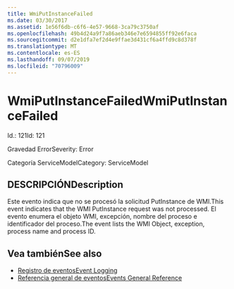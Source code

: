 ```yaml
---
title: WmiPutInstanceFailed
ms.date: 03/30/2017
ms.assetid: 1e56f6db-c6f6-4e57-9668-3ca79c3750af
ms.openlocfilehash: 49b4d24a9f7a86aeb346e7e6594855ff92e6faca
ms.sourcegitcommit: d2e1dfa7ef2d4e9ffae3d431cf6a4ffd9c8d378f
ms.translationtype: MT
ms.contentlocale: es-ES
ms.lasthandoff: 09/07/2019
ms.locfileid: "70796009"
---
```

# <a name="wmiputinstancefailed"></a><span data-ttu-id="a8023-102">WmiPutInstanceFailed</span><span class="sxs-lookup"><span data-stu-id="a8023-102">WmiPutInstanceFailed</span></span>
<span data-ttu-id="a8023-103">Id.: 121</span><span class="sxs-lookup"><span data-stu-id="a8023-103">Id: 121</span></span>  
  
 <span data-ttu-id="a8023-104">Gravedad Error</span><span class="sxs-lookup"><span data-stu-id="a8023-104">Severity: Error</span></span>  
  
 <span data-ttu-id="a8023-105">Categoría ServiceModel</span><span class="sxs-lookup"><span data-stu-id="a8023-105">Category: ServiceModel</span></span>  
  
## <a name="description"></a><span data-ttu-id="a8023-106">DESCRIPCIÓN</span><span class="sxs-lookup"><span data-stu-id="a8023-106">Description</span></span>  
 <span data-ttu-id="a8023-107">Este evento indica que no se procesó la solicitud PutInstance de WMI.</span><span class="sxs-lookup"><span data-stu-id="a8023-107">This event indicates that the WMI PutInstance request was not processed.</span></span> <span data-ttu-id="a8023-108">El evento enumera el objeto WMI, excepción, nombre del proceso e identificador del proceso.</span><span class="sxs-lookup"><span data-stu-id="a8023-108">The event lists the WMI Object, exception, process name and process ID.</span></span>  
  
## <a name="see-also"></a><span data-ttu-id="a8023-109">Vea también</span><span class="sxs-lookup"><span data-stu-id="a8023-109">See also</span></span>

- [<span data-ttu-id="a8023-110">Registro de eventos</span><span class="sxs-lookup"><span data-stu-id="a8023-110">Event Logging</span></span>](index.md)
- [<span data-ttu-id="a8023-111">Referencia general de eventos</span><span class="sxs-lookup"><span data-stu-id="a8023-111">Events General Reference</span></span>](events-general-reference.md)
